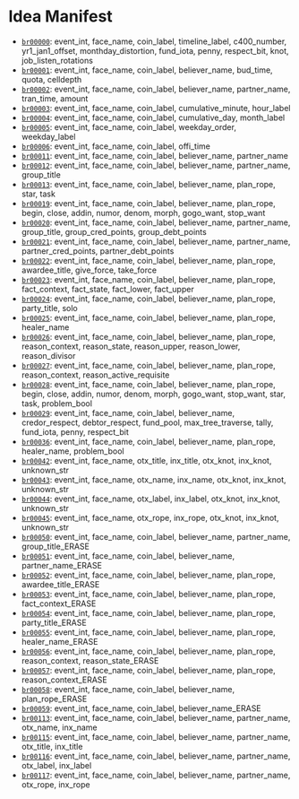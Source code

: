 # Idea Manifest

- [`br00000`](ideas/br00000.md): event_int, face_name, coin_label, timeline_label, c400_number, yr1_jan1_offset, monthday_distortion, fund_iota, penny, respect_bit, knot, job_listen_rotations
- [`br00001`](ideas/br00001.md): event_int, face_name, coin_label, believer_name, bud_time, quota, celldepth
- [`br00002`](ideas/br00002.md): event_int, face_name, coin_label, believer_name, partner_name, tran_time, amount
- [`br00003`](ideas/br00003.md): event_int, face_name, coin_label, cumulative_minute, hour_label
- [`br00004`](ideas/br00004.md): event_int, face_name, coin_label, cumulative_day, month_label
- [`br00005`](ideas/br00005.md): event_int, face_name, coin_label, weekday_order, weekday_label
- [`br00006`](ideas/br00006.md): event_int, face_name, coin_label, offi_time
- [`br00011`](ideas/br00011.md): event_int, face_name, coin_label, believer_name, partner_name
- [`br00012`](ideas/br00012.md): event_int, face_name, coin_label, believer_name, partner_name, group_title
- [`br00013`](ideas/br00013.md): event_int, face_name, coin_label, believer_name, plan_rope, star, task
- [`br00019`](ideas/br00019.md): event_int, face_name, coin_label, believer_name, plan_rope, begin, close, addin, numor, denom, morph, gogo_want, stop_want
- [`br00020`](ideas/br00020.md): event_int, face_name, coin_label, believer_name, partner_name, group_title, group_cred_points, group_debt_points
- [`br00021`](ideas/br00021.md): event_int, face_name, coin_label, believer_name, partner_name, partner_cred_points, partner_debt_points
- [`br00022`](ideas/br00022.md): event_int, face_name, coin_label, believer_name, plan_rope, awardee_title, give_force, take_force
- [`br00023`](ideas/br00023.md): event_int, face_name, coin_label, believer_name, plan_rope, fact_context, fact_state, fact_lower, fact_upper
- [`br00024`](ideas/br00024.md): event_int, face_name, coin_label, believer_name, plan_rope, party_title, solo
- [`br00025`](ideas/br00025.md): event_int, face_name, coin_label, believer_name, plan_rope, healer_name
- [`br00026`](ideas/br00026.md): event_int, face_name, coin_label, believer_name, plan_rope, reason_context, reason_state, reason_upper, reason_lower, reason_divisor
- [`br00027`](ideas/br00027.md): event_int, face_name, coin_label, believer_name, plan_rope, reason_context, reason_active_requisite
- [`br00028`](ideas/br00028.md): event_int, face_name, coin_label, believer_name, plan_rope, begin, close, addin, numor, denom, morph, gogo_want, stop_want, star, task, problem_bool
- [`br00029`](ideas/br00029.md): event_int, face_name, coin_label, believer_name, credor_respect, debtor_respect, fund_pool, max_tree_traverse, tally, fund_iota, penny, respect_bit
- [`br00036`](ideas/br00036.md): event_int, face_name, coin_label, believer_name, plan_rope, healer_name, problem_bool
- [`br00042`](ideas/br00042.md): event_int, face_name, otx_title, inx_title, otx_knot, inx_knot, unknown_str
- [`br00043`](ideas/br00043.md): event_int, face_name, otx_name, inx_name, otx_knot, inx_knot, unknown_str
- [`br00044`](ideas/br00044.md): event_int, face_name, otx_label, inx_label, otx_knot, inx_knot, unknown_str
- [`br00045`](ideas/br00045.md): event_int, face_name, otx_rope, inx_rope, otx_knot, inx_knot, unknown_str
- [`br00050`](ideas/br00050.md): event_int, face_name, coin_label, believer_name, partner_name, group_title_ERASE
- [`br00051`](ideas/br00051.md): event_int, face_name, coin_label, believer_name, partner_name_ERASE
- [`br00052`](ideas/br00052.md): event_int, face_name, coin_label, believer_name, plan_rope, awardee_title_ERASE
- [`br00053`](ideas/br00053.md): event_int, face_name, coin_label, believer_name, plan_rope, fact_context_ERASE
- [`br00054`](ideas/br00054.md): event_int, face_name, coin_label, believer_name, plan_rope, party_title_ERASE
- [`br00055`](ideas/br00055.md): event_int, face_name, coin_label, believer_name, plan_rope, healer_name_ERASE
- [`br00056`](ideas/br00056.md): event_int, face_name, coin_label, believer_name, plan_rope, reason_context, reason_state_ERASE
- [`br00057`](ideas/br00057.md): event_int, face_name, coin_label, believer_name, plan_rope, reason_context_ERASE
- [`br00058`](ideas/br00058.md): event_int, face_name, coin_label, believer_name, plan_rope_ERASE
- [`br00059`](ideas/br00059.md): event_int, face_name, coin_label, believer_name_ERASE
- [`br00113`](ideas/br00113.md): event_int, face_name, coin_label, believer_name, partner_name, otx_name, inx_name
- [`br00115`](ideas/br00115.md): event_int, face_name, coin_label, believer_name, partner_name, otx_title, inx_title
- [`br00116`](ideas/br00116.md): event_int, face_name, coin_label, believer_name, partner_name, otx_label, inx_label
- [`br00117`](ideas/br00117.md): event_int, face_name, coin_label, believer_name, partner_name, otx_rope, inx_rope